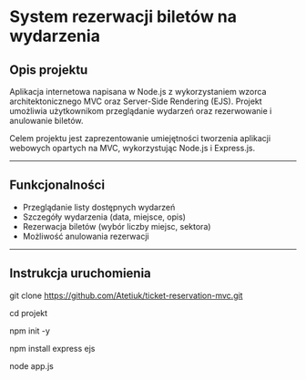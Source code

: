 # System rezerwacji biletów na wydarzenia

## Opis projektu

Aplikacja internetowa napisana w Node.js z wykorzystaniem wzorca architektonicznego MVC oraz Server-Side Rendering (EJS). Projekt umożliwia użytkownikom przeglądanie wydarzeń oraz rezerwowanie i anulowanie biletów.

Celem projektu jest zaprezentowanie umiejętności tworzenia aplikacji webowych opartych na MVC, wykorzystując Node.js i Express.js.

---

## Funkcjonalności

- Przeglądanie listy dostępnych wydarzeń
- Szczegóły wydarzenia (data, miejsce, opis)
- Rezerwacja biletów (wybór liczby miejsc, sektora)
- Możliwość anulowania rezerwacji

---

## Instrukcja uruchomienia

   git clone https://github.com/Atetiuk/ticket-reservation-mvc.git

   cd projekt

   npm init -y

   npm install express ejs

   node app.js

